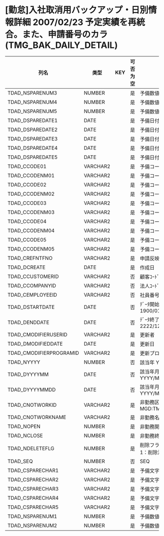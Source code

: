 # [勤怠]入社取消用バックアップ・日別情報詳細      2007/02/23 予定実績を再統合。また、申請番号のカラ(TMG_BAK_DAILY_DETAIL)
| 列名   | 类型   | KEY  | 可否为空 | 注释   |
| ---- | ---- | ---- | ---- | ---- |
|TDAD_NSPARENUM3|NUMBER||是|予備数値3|
|TDAD_NSPARENUM4|NUMBER||是|予備数値4|
|TDAD_NSPARENUM5|NUMBER||是|予備数値5|
|TDAD_DSPAREDATE1|DATE||是|予備日付1|
|TDAD_DSPAREDATE2|DATE||是|予備日付2|
|TDAD_DSPAREDATE3|DATE||是|予備日付3|
|TDAD_DSPAREDATE4|DATE||是|予備日付4|
|TDAD_DSPAREDATE5|DATE||是|予備日付5|
|TDAD_CCODE01|VARCHAR2||是|予備コード1|
|TDAD_CCODENM01|VARCHAR2||是|予備コード1コード|
|TDAD_CCODE02|VARCHAR2||是|予備コード2|
|TDAD_CCODENM02|VARCHAR2||是|予備コード2コード|
|TDAD_CCODE03|VARCHAR2||是|予備コード3|
|TDAD_CCODENM03|VARCHAR2||是|予備コード3コード|
|TDAD_CCODE04|VARCHAR2||是|予備コード4|
|TDAD_CCODENM04|VARCHAR2||是|予備コード4コード|
|TDAD_CCODE05|VARCHAR2||是|予備コード5|
|TDAD_CCODENM05|VARCHAR2||是|予備コード5コード|
|TDAD_CREFNTFNO|VARCHAR2||是|申請反映元申請番号|
|TDAD_DCREATE|DATE||是|作成日|
|TDAD_CCUSTOMERID|VARCHAR2||否|顧客ｺｰﾄﾞ                        固定：01|
|TDAD_CCOMPANYID|VARCHAR2||否|法人ｺｰﾄﾞ|
|TDAD_CEMPLOYEEID|VARCHAR2||否|社員番号|
|TDAD_DSTARTDATE|DATE||否|ﾃﾞｰﾀ開始日                       固定：1900/01/01|
|TDAD_DENDDATE|DATE||否|ﾃﾞｰﾀ終了日                       固定：2222/12/31|
|TDAD_CMODIFIERUSERID|VARCHAR2||是|更新者|
|TDAD_DMODIFIEDDATE|DATE||是|更新日|
|TDAD_CMODIFIERPROGRAMID|VARCHAR2||是|更新プログラムID|
|TDAD_NYYYY|NUMBER||否|該当年                           YYYY|
|TDAD_DYYYYMM|DATE||否|該当年月                          YYYY/MM/01|
|TDAD_DYYYYMMDD|DATE||否|該当年月日                         YYYY/MM/DD|
|TDAD_CNOTWORKID|VARCHAR2||是|非勤務区分                         MGD:TMG_NOTWORK|
|TDAD_CNOTWORKNAME|VARCHAR2||是|非勤務名称|
|TDAD_NOPEN|NUMBER||是|非勤務開始時刻|
|TDAD_NCLOSE|NUMBER||是|非勤務終了時刻|
|TDAD_NDELETEFLG|NUMBER||是|削除フラグ                         0：有効、1：削除済|
|TDAD_SEQ|NUMBER||否|SEQ|
|TDAD_CSPARECHAR1|VARCHAR2||是|予備文字列1|
|TDAD_CSPARECHAR2|VARCHAR2||是|予備文字列2|
|TDAD_CSPARECHAR3|VARCHAR2||是|予備文字列3|
|TDAD_CSPARECHAR4|VARCHAR2||是|予備文字列4|
|TDAD_CSPARECHAR5|VARCHAR2||是|予備文字列5|
|TDAD_NSPARENUM1|NUMBER||是|予備数値1|
|TDAD_NSPARENUM2|NUMBER||是|予備数値2|
